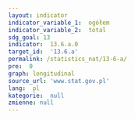```yaml
---
layout: indicator
indicator_variable_1:  ogółem
indicator_variable_2:  total
sdg_goal: 13
indicator:  13.6.a.0
target_id:  '13.6.a'
permalink: /statistics_nat/13-6-a/
pre:  0
graph: longitudinal
source_url: 'www.stat.gov.pl'
lang:  pl
kategorie:  null
zmienne: null
---
```

